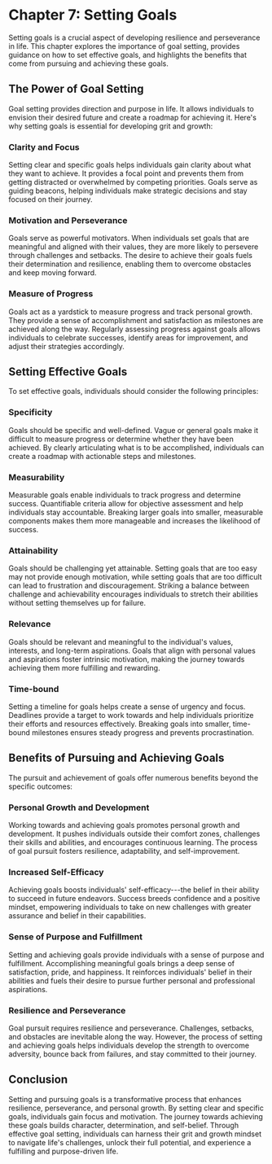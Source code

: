 Chapter 7: Setting Goals
========================

Setting goals is a crucial aspect of developing resilience and perseverance in life. This chapter explores the importance of goal setting, provides guidance on how to set effective goals, and highlights the benefits that come from pursuing and achieving these goals.

The Power of Goal Setting
-------------------------

Goal setting provides direction and purpose in life. It allows individuals to envision their desired future and create a roadmap for achieving it. Here's why setting goals is essential for developing grit and growth:

### Clarity and Focus

Setting clear and specific goals helps individuals gain clarity about what they want to achieve. It provides a focal point and prevents them from getting distracted or overwhelmed by competing priorities. Goals serve as guiding beacons, helping individuals make strategic decisions and stay focused on their journey.

### Motivation and Perseverance

Goals serve as powerful motivators. When individuals set goals that are meaningful and aligned with their values, they are more likely to persevere through challenges and setbacks. The desire to achieve their goals fuels their determination and resilience, enabling them to overcome obstacles and keep moving forward.

### Measure of Progress

Goals act as a yardstick to measure progress and track personal growth. They provide a sense of accomplishment and satisfaction as milestones are achieved along the way. Regularly assessing progress against goals allows individuals to celebrate successes, identify areas for improvement, and adjust their strategies accordingly.

Setting Effective Goals
-----------------------

To set effective goals, individuals should consider the following principles:

### Specificity

Goals should be specific and well-defined. Vague or general goals make it difficult to measure progress or determine whether they have been achieved. By clearly articulating what is to be accomplished, individuals can create a roadmap with actionable steps and milestones.

### Measurability

Measurable goals enable individuals to track progress and determine success. Quantifiable criteria allow for objective assessment and help individuals stay accountable. Breaking larger goals into smaller, measurable components makes them more manageable and increases the likelihood of success.

### Attainability

Goals should be challenging yet attainable. Setting goals that are too easy may not provide enough motivation, while setting goals that are too difficult can lead to frustration and discouragement. Striking a balance between challenge and achievability encourages individuals to stretch their abilities without setting themselves up for failure.

### Relevance

Goals should be relevant and meaningful to the individual's values, interests, and long-term aspirations. Goals that align with personal values and aspirations foster intrinsic motivation, making the journey towards achieving them more fulfilling and rewarding.

### Time-bound

Setting a timeline for goals helps create a sense of urgency and focus. Deadlines provide a target to work towards and help individuals prioritize their efforts and resources effectively. Breaking goals into smaller, time-bound milestones ensures steady progress and prevents procrastination.

Benefits of Pursuing and Achieving Goals
----------------------------------------

The pursuit and achievement of goals offer numerous benefits beyond the specific outcomes:

### Personal Growth and Development

Working towards and achieving goals promotes personal growth and development. It pushes individuals outside their comfort zones, challenges their skills and abilities, and encourages continuous learning. The process of goal pursuit fosters resilience, adaptability, and self-improvement.

### Increased Self-Efficacy

Achieving goals boosts individuals' self-efficacy---the belief in their ability to succeed in future endeavors. Success breeds confidence and a positive mindset, empowering individuals to take on new challenges with greater assurance and belief in their capabilities.

### Sense of Purpose and Fulfillment

Setting and achieving goals provide individuals with a sense of purpose and fulfillment. Accomplishing meaningful goals brings a deep sense of satisfaction, pride, and happiness. It reinforces individuals' belief in their abilities and fuels their desire to pursue further personal and professional aspirations.

### Resilience and Perseverance

Goal pursuit requires resilience and perseverance. Challenges, setbacks, and obstacles are inevitable along the way. However, the process of setting and achieving goals helps individuals develop the strength to overcome adversity, bounce back from failures, and stay committed to their journey.

Conclusion
----------

Setting and pursuing goals is a transformative process that enhances resilience, perseverance, and personal growth. By setting clear and specific goals, individuals gain focus and motivation. The journey towards achieving these goals builds character, determination, and self-belief. Through effective goal setting, individuals can harness their grit and growth mindset to navigate life's challenges, unlock their full potential, and experience a fulfilling and purpose-driven life.
